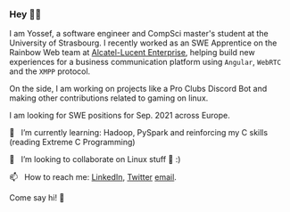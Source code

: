 ### Hey 👋🏽

I am Yossef, a software engineer and CompSci master's student at the University of Strasbourg. I recently worked as an SWE Apprentice on the Rainbow Web team at [Alcatel-Lucent Enterprise](https://www.al-enterprise.com/), helping build new experiences for a business communication platform using `Angular`, `WebRTC` and the `XMPP` protocol.

On the side, I am working on projects like a Pro Clubs Discord Bot and making other contributions related to gaming on linux.

I am looking for SWE positions for Sep. 2021 across Europe.

🌱  &nbsp;&nbsp;I’m currently learning: Hadoop, PySpark and reinforcing my C skills (reading Extreme C Programming)

👯  &nbsp;&nbsp;I’m looking to collaborate on Linux stuff 🐧 :)

📫  &nbsp;&nbsp;How to reach me: [LinkedIn](https://www.linkedin.com/in/yossef-rostaqi/), [Twitter](https://twitter.com/yostaqi) [email](mailto:%79&#114;%40%79o&#115;se%66.dev).

Come say hi! 👀
